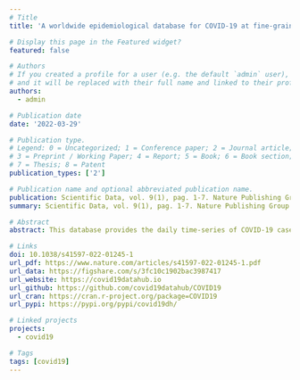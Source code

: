 ```yaml
---
# Title
title: 'A worldwide epidemiological database for COVID-19 at fine-grained spatial resolution'

# Display this page in the Featured widget?
featured: false

# Authors
# If you created a profile for a user (e.g. the default `admin` user), write the username (folder name) here
# and it will be replaced with their full name and linked to their profile.
authors: 
  - admin

# Publication date
date: '2022-03-29'

# Publication type.
# Legend: 0 = Uncategorized; 1 = Conference paper; 2 = Journal article;
# 3 = Preprint / Working Paper; 4 = Report; 5 = Book; 6 = Book section;
# 7 = Thesis; 8 = Patent
publication_types: ['2']

# Publication name and optional abbreviated publication name.
publication: Scientific Data, vol. 9(1), pag. 1-7. Nature Publishing Group
summary: Scientific Data, vol. 9(1), pag. 1-7. Nature Publishing Group

# Abstract
abstract: This database provides the daily time-series of COVID-19 cases, deaths, recovered people, tests, vaccinations, and hospitalizations, for more than 230 countries, 760 regions, and 12,000 lower-level administrative divisions. The geographical entities are associated with identifiers to match with hydrometeorological, geospatial, and mobility data. The database includes policy measures at the national and, when available, sub-national levels. The data acquisition pipeline is open-source and fully automated. As most governments revise the data retrospectively, the database always updates the complete time-series to mirror the original source. Vintage data, immutable snapshots of the data taken each day, are provided to ensure research reproducibility. The latest data are updated on an hourly basis, and the vintage data are available since April 14, 2020. All the data are available in CSV files or SQLite format. By unifying the access to the data, this work makes it possible to study the pandemic on a global scale with high resolution, taking into account within-country variations, nonpharmaceutical interventions, and environmental and exogenous variables.

# Links
doi: 10.1038/s41597-022-01245-1
url_pdf: https://www.nature.com/articles/s41597-022-01245-1.pdf
url_data: https://figshare.com/s/3fc10c1902bac3987417
url_website: https://covid19datahub.io
url_github: https://github.com/covid19datahub/COVID19
url_cran: https://cran.r-project.org/package=COVID19
url_pypi: https://pypi.org/pypi/covid19dh/

# Linked projects
projects: 
  - covid19

# Tags
tags: [covid19]
---
```

